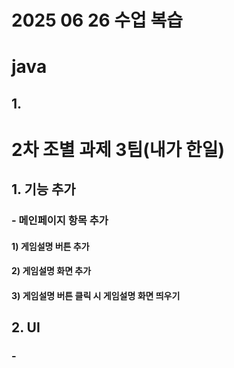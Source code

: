 # 2025 06 26 수업 복습
# java
## 1. 

# 2차 조별 과제 3팀(내가 한일)
## 1. 기능 추가
### - 메인페이지 항목 추가
#### 1) 게임설명 버튼 추가
#### 2)  게임설명 화면 추가
#### 3)  게임설명 버튼 클릭 시 게임설명 화면 띄우기

## 2. UI
### - 
